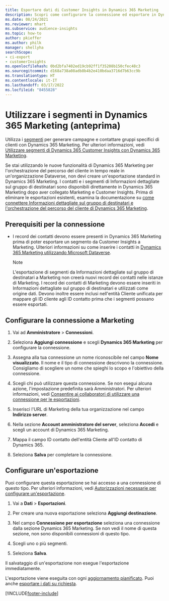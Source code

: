 ```yaml
---
title: Esportare dati di Customer Insights in Dynamics 365 Marketing
description: Scopri come configurare la connessione ed esportare in Dynamics 365 Marketing.
ms.date: 08/24/2021
ms.reviewer: mhart
ms.subservice: audience-insights
ms.topic: how-to
author: pkieffer
ms.author: philk
manager: shellyha
searchScope:
- ci-export
- customerInsights
ms.openlocfilehash: 0bd2bfa7402ed19cb92ff1f35208b150cfec48c3
ms.sourcegitcommit: d168a738a08adb8b4b2e410bdaa3716d7b63cc9b
ms.translationtype: HT
ms.contentlocale: it-IT
ms.lasthandoff: 03/17/2022
ms.locfileid: "8455828"
---
```

# <a name="use-segments-in-dynamics-365-marketing-preview"></a>Utilizzare i segmenti in Dynamics 365 Marketing (anteprima)



Utilizza i [segmenti](segments.md) per generare campagne e contattare gruppi specifici di clienti con Dynamics 365 Marketing. Per ulteriori informazioni, vedi [Utilizzare segmenti di Dynamics 365 Customer Insights con Dynamics 365 Marketing](/dynamics365/marketing/customer-insights-segments).

Se stai utilizzando le nuove funzionalità di Dynamics 365 Marketing per l'orchestrazione del percorso del cliente in tempo reale in un'organizzazione Dataverse, non devi creare un'esportazione standard in Dynamics 365 Marketing. I contatti e i segmenti di Informazioni dettagliate sul gruppo di destinatari sono disponibili direttamente in Dynamics 365 Marketing dopo aver collegato Marketing e Customer Insights. Prima di eliminare le esportazioni esistenti, esamina la documentazione su [come connettere Informazioni dettagliate sul gruppo di destinatari e l'orchestrazione del percorso del cliente di Dynamics 365 Marketing](/dynamics365/marketing/real-time-marketing-ci-profile).

## <a name="prerequisite-for-a-connection"></a>Prerequisiti per la connessione

- I record dei contatti devono essere presenti in Dynamics 365 Marketing prima di poter esportare un segmento da Customer Insights a Marketing. Ulteriori informazioni su come inserire i contatti in [Dynamics 365 Marketing utilizzando Microsoft Dataverse](connect-dataverse-managed-lake.md).

  > [!NOTE]
  > L'esportazione di segmenti da Informazioni dettagliate sul gruppo di destinatari a Marketing non creerà nuovi record dei contatti nelle istanze di Marketing. I record dei contatti di Marketing devono essere inseriti in Informazioni dettagliate sul gruppo di destinatari e utilizzati come origine dati. Devono inoltre essere inclusi nell'entità Cliente unificata per mappare gli ID cliente agli ID contatto prima che i segmenti possano essere esportati.

## <a name="set-up-connection-to-marketing"></a>Configurare la connessione a Marketing

1. Vai ad **Amministratore** > **Connessioni**.

1. Seleziona **Aggiungi connessione** e scegli **Dynamics 365 Marketing** per configurare la connessione.

1. Assegna alla tua connessione un nome riconoscibile nel campo **Nome visualizzato**. Il nome e il tipo di connessione descrivono la connessione. Consigliamo di scegliere un nome che spieghi lo scopo e l'obiettivo della connessione.

1. Scegli chi può utilizzare questa connessione. Se non esegui alcuna azione, l'impostazione predefinita sarà Amministratori. Per ulteriori informazioni, vedi [Consentire ai collaboratori di utilizzare una connessione per le esportazioni](connections.md#allow-contributors-to-use-a-connection-for-exports).

1. Inserisci l'URL di Marketing della tua organizzazione nel campo **Indirizzo server**.

1. Nella sezione **Account amministratore del server**, seleziona **Accedi** e scegli un account di Dynamics 365 Marketing.

1. Mappa il campo ID contatto dell'entità Cliente all'ID contatto di Dynamics 365.

1. Seleziona **Salva** per completare la connessione. 

## <a name="configure-an-export"></a>Configurare un'esportazione

Puoi configurare questa esportazione se hai accesso a una connessione di questo tipo. Per ulteriori informazioni, vedi [Autorizzazioni necessarie per configurare un'esportazione](export-destinations.md#set-up-a-new-export).

1. Vai a **Dati** > **Esportazioni**.

1. Per creare una nuova esportazione seleziona **Aggiungi destinazione**.

1. Nel campo **Connessione per esportazione** seleziona una connessione dalla sezione Dynamics 365 Marketing. Se non vedi il nome di questa sezione, non sono disponibili connessioni di questo tipo.

1. Scegli uno o più segmenti.

1. Seleziona **Salva**.

Il salvataggio di un'esportazione non esegue l'esportazione immediatamente.

L'esportazione viene eseguita con ogni [aggiornamento pianificato](system.md#schedule-tab). Puoi anche [esportare i dati su richiesta](export-destinations.md#run-exports-on-demand). 

[!INCLUDE[footer-include](../includes/footer-banner.md)]
